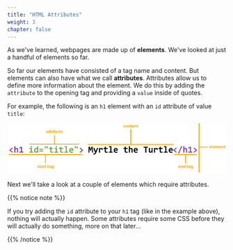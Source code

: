 ```yaml
---
title: "HTML Attributes"
weight: 3
chapter: false
---
```


As we've learned, webpages are made up of **elements**.
We've looked at just a handful of elements so far.

So far our elements have consisted of a tag name and content.
But elements can also have what we call **attributes**. Attributes allow us to define more information about the element.
We do this by adding the `attribute` to the opening tag and providing a `value` inside of quotes.

For example, the following is an `h1` element with an `id` attribute of value `title`:

![Annotated HTML Element with attribute.](../images/element_with_attribute.png)

Next we'll take a look at a couple of elements which require attributes.

{{% notice note %}}

If you try adding the `id` attribute to your `h1` tag (like in the example above), nothing will actually happen.
Some attributes require some CSS before they will actually do something, more on that later...

{{% /notice %}}
